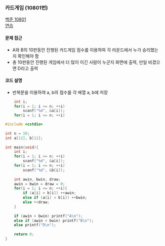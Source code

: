 ###  카드게임 (10801번)

[백준 10801](https://www.acmicpc.net/problem/10801)  
[연습](https://www.naver.com)  

#### 문제 접근  
* A와 B의 10판동안 진행된 카드게임 점수를 이용하여 각 라운드에서 누가 승리했는지 확인해야 함  
* 총 10판동안 진행된 게임에서 더 많이 이긴 사람이 누군지 화면에 출력, 만일 비겼으면 D라고 출력    

#### 코드 설명  

* 반복문을 이용하여 a, b의 점수를 각 배열 a, b에 저장  
``` c
    int i;
    for(i = 1; i <= n; ++i)
        scanf("%d", &a[i]);         
    for(i = 1; i <= n; ++i)
```


``` c
#include <cstdio>
    
int n = 10;
int a[11], b[11];
    
int main(void){
    int i;
    for(i = 1; i <= n; ++i)
        scanf("%d", &a[i]);         
    for(i = 1; i <= n; ++i)
        scanf("%d", &b[i]);
        
    int awin, bwin, draw;
    awin = bwin = draw = 0;
    for(i = 1; i <= n; ++i){
        if (a[i] > b[i]) ++awin;
        else if (a[i] < b[i]) ++bwin;
        else ++draw;
    }
        
    if (awin > bwin) printf("A\n");
    else if (awin < bwin) printf("B\n");
    else printf("D\n");
        
    return 0;
}
```
